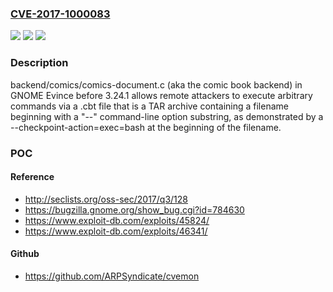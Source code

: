 ### [CVE-2017-1000083](https://cve.mitre.org/cgi-bin/cvename.cgi?name=CVE-2017-1000083)
![](https://img.shields.io/static/v1?label=Product&message=n%2Fa&color=blue)
![](https://img.shields.io/static/v1?label=Version&message=n%2Fa&color=blue)
![](https://img.shields.io/static/v1?label=Vulnerability&message=n%2Fa&color=brighgreen)

### Description

backend/comics/comics-document.c (aka the comic book backend) in GNOME Evince before 3.24.1 allows remote attackers to execute arbitrary commands via a .cbt file that is a TAR archive containing a filename beginning with a "--" command-line option substring, as demonstrated by a --checkpoint-action=exec=bash at the beginning of the filename.

### POC

#### Reference
- http://seclists.org/oss-sec/2017/q3/128
- https://bugzilla.gnome.org/show_bug.cgi?id=784630
- https://www.exploit-db.com/exploits/45824/
- https://www.exploit-db.com/exploits/46341/

#### Github
- https://github.com/ARPSyndicate/cvemon

